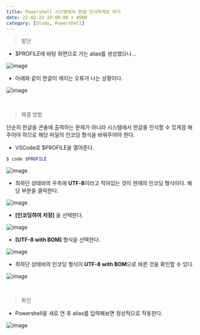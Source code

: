 ```yaml
---
title: Powershell 시스템에서 한글 인식하게끔 하기
date: 22-02-23 18:00:00 + 0900
category: [Study, Powershell]
---
```


> 발단

- $PROFILE에 바탕 화면으로 가는 alias를 생성했으나...

![image](https://user-images.githubusercontent.com/98504939/155289155-897d7b84-a880-4841-a400-45a59b914510.png)

- 아래와 같이 한글이 깨지는 오류가 나는 상황이다.

![image](https://user-images.githubusercontent.com/98504939/155289176-75265a22-cb69-4a34-8e0e-cc46960077f6.png)

<br>

> 해결 방법

단순히 한글을 콘솔에 출력하는 문제가 아니라 시스템에서 한글을 인식할 수 있게끔 해주어야 하므로 해당 파일의 인코딩 형식을 바꿔주어야 한다.

- VSCode로 $PROFILE을 열어준다.

```bash
$ code $PROFILE
```

![image](https://user-images.githubusercontent.com/98504939/155289197-1cba65fd-3e12-4e5b-b1b2-c36d051a5c8d.png)

- 최하단 상태바의 우측에 **UTF-8**이라고 적혀있는 것이 현재의 인코딩 형식이다. 해당 부분을 클릭한다.

![image](https://user-images.githubusercontent.com/98504939/155293517-97e1813b-4aab-490d-9861-e5a8bb853080.png)

- **[인코딩하여 저장]** 을 선택한다.

![image](https://user-images.githubusercontent.com/98504939/155289478-1a6cfc45-8b2f-4185-a218-a68fccd98ec2.png)

- **[UTF-8 with BOM]** 형식을 선택한다.

![image](https://user-images.githubusercontent.com/98504939/155289595-5fcf88b2-8f0d-4148-9070-61db6090a6e3.png)

- 최하단 상태바의 인코딩 형식이 **UTF-8 with BOM**으로 바뀐 것을 확인할 수 있다.

![image](https://user-images.githubusercontent.com/98504939/155297747-acde9f51-7315-47a4-b4da-5debaa7bb7d3.png)

<br>

> 확인

- Powershell을 새로 연 후 alias를 입력해보면 정상적으로 작동한다.

![image](https://user-images.githubusercontent.com/98504939/155289676-2d3f63dc-26ef-4ea0-98a2-663f02413f44.png)